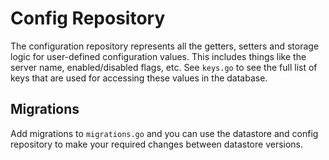 # Config Repository

The configuration repository represents all the getters, setters and storage logic for user-defined configuration values. This includes things like the server name, enabled/disabled flags, etc. See `keys.go` to see the full list of keys that are used for accessing these values in the database.

## Migrations

Add migrations to `migrations.go` and you can use the datastore and config repository to make your required changes between datastore versions.
